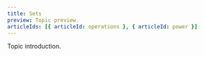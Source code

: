 ```yaml
---
title: Sets
preview: Topic preview.
articleIds: [{ articleId: operations }, { articleId: power }]
---
```


Topic introduction.
